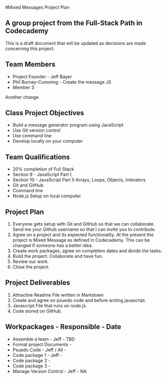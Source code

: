 #Mixed Messages Project Plan
## A group project from the Full-Stack Path in Codecademy

This is a draft document that will be updated as decisions are made concerning this project.

## Team Members
* Project Founder - Jeff Bayer
* Phil Burney-Cumming - Create the message JS
* Member 3

Another change


## Class Project Objectives
* Build a message generator program using JavaScript
* Use Git version control
* Use command line
* Develop locally on your computer

## Team Qualifications
* 20% completion of Full Stack
* Section 9 - JavaScript Part I,
* Section 10 - JavaScript Part II Arrays, Loops, Objects, Interators
* Git and GitHub
* Command line
* Node.js Setup on local computer

## Project Plan
1. Everyone gets setup with Git and GitHub so that we can collaborate. Send me your Github username so that I can invite you to contribute.
2. Agree on a project and its expected functionality. At the present the project is Mixed Message as defined in Codecademy. This can be changed if someone has a better idea.
3. Create work packages, agree on completion dates and divide the tasks.
4. Build the project. Collaborate and have fun.
5. Review our work.
6. Close the project.

## Project Deliverables
1. Attractive Readme File written in Markdown
2. Create and agree on psuedo code and before writing javascript.
3. Javascript File that runs on node.js.
4. Code stored on GitHub.

## Workpackages - Responsible - Date
* Assemble a team - Jeff - TBD
* Format project Documents - 
* Psuedo Code - Jeff / All -
* Code package 1 - Jeff -
* Code package 2 - 
* Code package 3 -
* Manage Version Control - Jeff - NA
